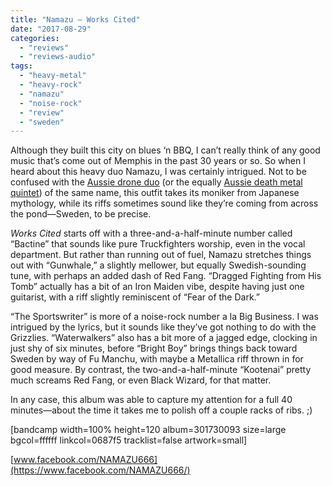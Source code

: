 ```yaml
---
title: "Namazu – Works Cited"
date: "2017-08-29"
categories: 
  - "reviews"
  - "reviews-audio"
tags: 
  - "heavy-metal"
  - "heavy-rock"
  - "namazu"
  - "noise-rock"
  - "review"
  - "sweden"
---
```


Although they built this city on blues ‘n BBQ, I can’t really think of any good music that’s come out of Memphis in the past 30 years or so. So when I heard about this heavy duo Namazu, I was certainly intrigued. Not to be confused with the [Aussie drone duo](https://namazu1.bandcamp.com/) (or the equally [Aussie death metal quintet](https://soundcloud.com/namazuband)) of the same name, this outfit takes its moniker from Japanese mythology, while its riffs sometimes sound like they’re coming from across the pond—Sweden, to be precise.

_Works Cited_ starts off with a three-and-a-half-minute number called “Bactine” that sounds like pure Truckfighters worship, even in the vocal department. But rather than running out of fuel, Namazu stretches things out with “Gunwhale,” a slightly mellower, but equally Swedish-sounding tune, with perhaps an added dash of Red Fang. “Dragged Fighting from His Tomb” actually has a bit of an Iron Maiden vibe, despite having just one guitarist, with a riff slightly reminiscent of “Fear of the Dark.”

“The Sportswriter” is more of a noise-rock number a la Big Business. I was intrigued by the lyrics, but it sounds like they’ve got nothing to do with the Grizzlies. “Waterwalkers” also has a bit more of a jagged edge, clocking in just shy of six minutes, before “Bright Boy” brings things back toward Sweden by way of Fu Manchu, with maybe a Metallica riff thrown in for good measure. By contrast, the two-and-a-half-minute “Kootenai” pretty much screams Red Fang, or even Black Wizard, for that matter.

In any case, this album was able to capture my attention for a full 40 minutes—about the time it takes me to polish off a couple racks of ribs. ;)

\[bandcamp width=100% height=120 album=301730093 size=large bgcol=ffffff linkcol=0687f5 tracklist=false artwork=small\]

[www.facebook.com/NAMAZU666](https://www.facebook.com/NAMAZU666/)
